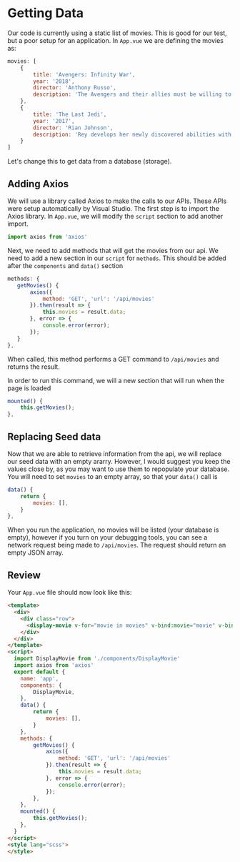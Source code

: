 # Getting Data
Our code is currently using a static list of movies.  This is good for our test, but a poor setup for an application.
In `App.vue` we are defining the movies as:
```javascript
movies: [
	{
		title: 'Avengers: Infinity War',
		year: '2018',
		director: 'Anthony Russo',
		description: 'The Avengers and their allies must be willing to sacrifice all in an attempt to defeat the powerful Thanos before his blitz of devastation and ruin puts an end to the universe.'
	},
	{
		title: 'The Last Jedi',
		year: '2017',
		director: 'Rian Johnson',
		description: 'Rey develops her newly discovered abilities with the guidance of Luke Skywalker, who is unsettled by the strength of her powers. Meanwhile, the Resistance prepares for battle with the First Order.'
	}
]
```

Let's change this to get data from a database (storage).

## Adding Axios
We will use a library called Axios to make the calls to our APIs.  These APIs were setup automatically by Visual Studio.
The first step is to import the Axios library.  In `App.vue`, we will modify the `script` section to add another import.
```javascript
import axios from 'axios'
```

Next, we need to add methods that will get the movies from our api.  We need to add a new section in our `script` for `methods`.  This should be added after the `components` and `data()` section
 ```javascript
methods: {
	getMovies() {
		axios({
			method: 'GET', 'url': '/api/movies'
		}).then(result => {
			this.movies = result.data;
		}, error => {
			console.error(error);
		});
	}
},
```
When called, this method performs a GET command to `/api/movies` and returns the result.

In order to run this command, we will a new section that will run when the page is loaded
```javascript
mounted() {
	this.getMovies();
},
```
## Replacing Seed data 
Now that we are able to retrieve information from the api, we will replace our seed data with an empty ararry.
However, I would suggest you keep the values close by, as you may want to use them to repopulate your database.
You will need to set `movies` to an empty array, so that your `data()` call is
```javascript
data() {
	return {
		movies: [],
	}
},
```

When you run the application, no movies will be listed (your database is empty), however if you turn on your debugging tools, you can see a network request being made to `/api/movies`. 
The request should return an empty JSON array.

## Review
Your `App.vue` file should now look like this:
```html
<template>
  <div>
    <div class="row">
      <display-movie v-for="movie in movies" v-bind:movie="movie" v-bind:key="movie.id"></display-movie>
    </div>
  </div>
</template>
<script>
  import DisplayMovie from './components/DisplayMovie'  
  import axios from 'axios'
  export default {
	name: 'app',
	components: {
		DisplayMovie,
	},
	data() {
		return {
			movies: [],
		}
	},
	methods: {
		getMovies() {
			axios({
				method: 'GET', 'url': '/api/movies'
			}).then(result => {
				this.movies = result.data;
			}, error => {
				console.error(error);
			});
		},
    },
    mounted() {
		this.getMovies();
    },
  }
</script>
<style lang="scss">
</style>
```